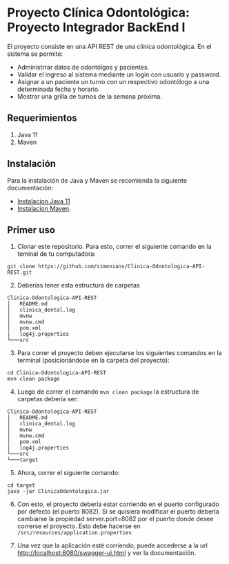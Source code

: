 # Proyecto Clínica Odontológica: Proyecto Integrador BackEnd I

El proyecto consiste en una API REST de una clínica odontológica. En el sistema se permite: 
- Administrrar datos de odontólgos y pacientes.
- Validar el ingreso al sistema mediante un login con usuario y password. 
- Asignar a un paciente un turno con un respectivo odontólogo a una determinada fecha y horario.
- Mostrar una grilla de turnos de la semana próxima. 

## Requerimientos
1) Java 11
2) Maven

## Instalación 
Para la instalación de Java y Maven se recomienda la siguiente documentación:
- [Instalacion Java 11](https://www.oracle.com/java/technologies/downloads/#java11) 
- [Instalacion Maven](https://maven.apache.org/download.cgi).

## Primer uso
1) Clonar este repositorio. Para esto, correr el siguiente comando en la teminal de tu computadora:
```
git clone https://github.com/simonians/Clinica-Odontologica-API-REST.git
```
2) Deberías tener esta estructura de carpetas
```
Clinica-Odontologica-API-REST
│   README.md
│   clinica_dental.log
│   mvnw
│   mvnw.cmd
│   pom.xml
|   log4j.properties
└───src
```
3) Para correr el proyecto deben ejecutarse los siguientes comandos en la terminal (posicionándose en la carpeta del proyecto): 
```
cd Clinica-Odontologica-API-REST
mvn clean package
```
4) Luego de correr el comando `mvn clean package` la estructura de carpetas debería ser:
```
Clinica-Odontologica-API-REST
│   README.md
│   clinica_dental.log
│   mvnw
│   mvnw.cmd
│   pom.xml
|   log4j.properties
└───src
└───target
```
5) Ahora, correr el siguiente comando: 
```
cd target
java -jar ClinicaOdontologica.jar
```
6) Con esto, el proyecto debería estar corriendo en el puerto configurado por defecto (el puerto 8082). Si se quisiera modificar el puerto debería cambiarse la propiedad server.port=8082 por el puerto donde desee correrse el proyecto. Esto debe hacerse en `/src/resources/application.properties`

7) Una vez que la aplicación esté corriendo, puede accederse a la url [http://localhost:8080/swagger-ui.html](http://localhost:8080/swagger-ui.html) y ver la documentación. 
